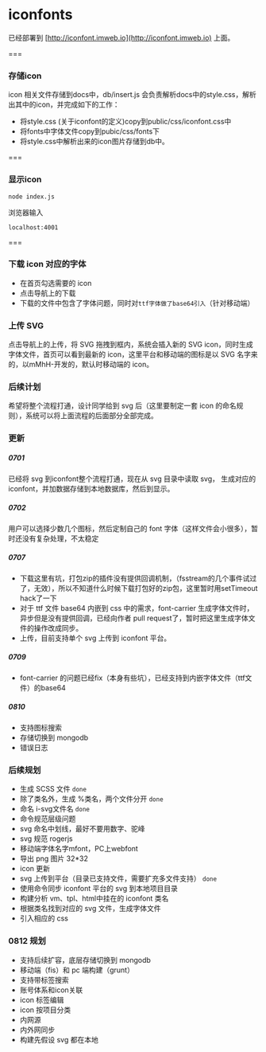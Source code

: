 # iconfonts
已经部署到 [http://iconfont.imweb.io](http://iconfont.imweb.io) 上面。

===
### 存储icon
icon 相关文件存储到docs中，db/insert.js 会负责解析docs中的style.css，解析出其中的icon，并完成如下的工作：
+ 将style.css (关于iconfont的定义)copy到public/css/iconfont.css中
+ 将fonts中字体文件copy到pubic/css/fonts下
+ 将style.css中解析出来的icon图片存储到db中。

===
### 显示icon

```
node index.js
```
浏览器输入

```
localhost:4001
```

===
### 下载 icon 对应的字体
+ 在首页勾选需要的 icon
+ 点击导航上的下载
+ 下载的文件中包含了字体问题，同时对`ttf字体做了base64引入`（针对移动端）

### 上传 SVG
点击导航上的上传，将 SVG 拖拽到框内，系统会插入新的 SVG icon，同时生成字体文件，首页可以看到最新的 icon，这里平台和移动端的图标是以 SVG 名字来的，以mMhH-开发的，默认时移动端的 icon。

### 后续计划
希望将整个流程打通，设计同学给到 svg 后（这里要制定一套 icon 的命名规则），系统可以将上面流程的后面部分全部完成。


### 更新
##### 0701
已经将 svg 到iconfont整个流程打通，现在从 svg 目录中读取 svg， 生成对应的 iconfont，并加数据存储到本地数据库，然后到显示。

##### 0702
用户可以选择少数几个图标，然后定制自己的 font 字体（这样文件会小很多），暂时还没有复杂处理，不太稳定

##### 0707
+ 下载这里有坑，打包zip的插件没有提供回调机制，（fsstream的几个事件试过了，无效），所以不知道什么时候下载打包好的zip包，这里暂时用setTimeout hack了一下
+ 对于 ttf 文件 base64 内嵌到 css 中的需求，font-carrier 生成字体文件时，异步但是没有提供回调，已经向作者 pull request了，暂时把这里生成字体文件的操作改成同步。
+ 上传，目前支持单个 svg 上传到 iconfont 平台。

##### 0709
+ font-carrier 的问题已经fix（本身有些坑），已经支持到内嵌字体文件（ttf文件）的base64

##### 0810
+ 支持图标搜索
+ 存储切换到 mongodb
+ 错误日志

### 后续规划
+ 生成 SCSS 文件    `done`
+ 除了类名外，生成 %类名，两个文件分开  `done`
+ 命名 i-svg文件名  `done`
+ 命令规范层级问题
+ svg 命名中划线，最好不要用数字、驼峰
+ svg 规范 rogerjs
+ 移动端字体名字mfont，PC上webfont
+ 导出 png 图片 32*32
+ icon 更新
+ svg 上传到平台（目录已支持文件，需要扩充多文件支持） `done`
+ 使用命令同步 iconfont 平台的 svg 到本地项目目录
+ 构建分析 vm、tpl、html中挂在的 iconfont 类名
+ 根据类名找到对应的 svg 文件，生成字体文件
+ 引入相应的 css


### 0812 规划
+ 支持后续扩容，底层存储切换到 mongodb
+ 移动端（fis）和 pc 端构建（grunt）
+ 支持带标签搜索
+ 账号体系和icon关联
+ icon 标签编辑
+ icon 按项目分类
+ 内网源
+ 内外网同步
+ 构建先假设 svg 都在本地
